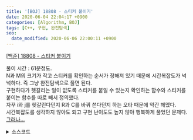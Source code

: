 ```yaml
---
title: '[BOJ] 18808 - 스티커 붙이기'
date: 2020-06-04 22:04:17 +0900
categories: [Algorithm, BOJ]
tags: [C++, 구현, 완전탐색]
seo:
  date_modified: 2020-06-06 22:00:11 +0900
---
```


[[백준] 18808 - 스티커 붙이기](https://www.acmicpc.net/problem/18808)<br>

풀이 시간 : 61분정도.<br>
N과 M의 크기가 작고 스티커를 확인하는 순서가 정해져 있기 때문에 시간복잡도가 넉넉하다. 즉 그냥 완전탐색으로 풀면 된다.<br>
구현하다가 헷갈리는 일이 없도록 스티커를 붙일 수 있는지 확인하는 함수와 스티커를 붙이는 함수를 따로 빼서 정의했다.<br>
자꾸 i와 j를 헷갈린다던지 R과 C를 바꿔 쓴다던지 하는 오타 때문에 약간 헤맸다.<br>
시간복잡도를 생각하지 않아도 되고 구현 난이도도 높지 않아 행복하게 풀었던 문제다. [그러나...](https://gjdms611.github.io/posts/BOJ-18809-Gaaaaaaaaaarden/)

<details>
  <summary> 소스코드 </summary>
    <div markdown="1">

```c++
#include <iostream>
#include <vector>
#include <algorithm>
using namespace std;

int n, m, k, notebook[45][45];
vector<vector<int>> sticker;

bool is_in_range(int x, int y) {
	return x >= 0 && x < n&& y >= 0 && y < m;
}

bool is_attachable(int x, int y, int mode) {
	bool rtn = true;
	int R = sticker.size() - 1, C = sticker[0].size() - 1;
	for (int i = 0; i <= R; i++) {
		for (int j = 0; j <= C; j++) {
			if (sticker[i][j] == 0) continue;
			int r = mode == 0 ? x + i : mode == 1 ? x + j :
				mode == 2 ? x + R - i : x + C - j;
			int c = mode == 0 ? y + j : mode == 1 ? y + R - i :
				mode == 2 ? y + C - j : y + i;
			if (!is_in_range(r, c) || notebook[r][c]) {
				rtn = false;
				break;
			}
		}
	}
	return rtn;
}

int attach(int x, int y, int mode) {
	int rtn = 0;
	int R = sticker.size() - 1, C = sticker[0].size() - 1;
	for (int i = 0; i <= R; i++) {
		for (int j = 0; j <= C; j++) {
			if (sticker[i][j] == 0) continue;
			int r = mode == 0 ? x + i : mode == 1 ? x + j :
				mode == 2 ? x + R - i : x + C - j;
			int c = mode == 0 ? y + j : mode == 1 ? y + R - i :
				mode == 2 ? y + C - j : y + i;
			notebook[r][c] = 1;
			rtn++;
		}
	}
	return rtn;
}

int go() {
	int cnt = 0;
	for (int mode = 0; mode < 4; mode++) {
		for (int i = 0; i < n; i++) {
			for (int j = 0; j < m; j++) {
				if (is_attachable(i, j, mode)) {
					cnt += attach(i, j, mode);
					return cnt;
				}
			}
		}
	}
	return cnt;
}

int main(void) {
	int ans = 0;
	scanf("%d %d %d", &n, &m, &k);
	for (int i = 0; i < k; i++) {
		vector<vector<int>>().swap(sticker);
		int r, c;
		scanf("%d %d", &r, &c);
		// 스티커를 입력받는다.
		sticker.resize(r);
		for (int j = 0; j < r; j++) {
			int buf;
			for (int k = 0; k < c; k++) {
				scanf("%d", &buf);
				sticker[j].push_back(buf);
			}
		}
		ans += go();
	}
	printf("%d", ans);
	return 0;
}
```

</div>
</details>